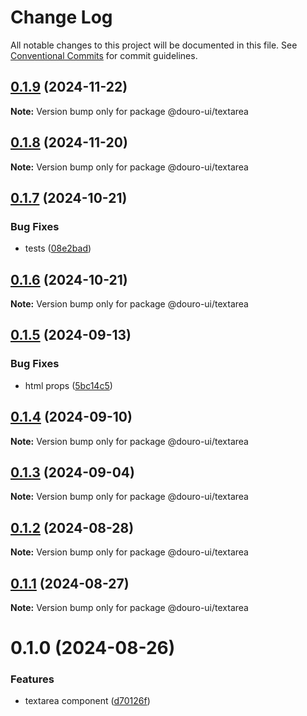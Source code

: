 # Change Log

All notable changes to this project will be documented in this file.
See [Conventional Commits](https://conventionalcommits.org) for commit guidelines.

## [0.1.9](https://github.com/Douro-ui/design-system/compare/@douro-ui/textarea@0.1.8...@douro-ui/textarea@0.1.9) (2024-11-22)

**Note:** Version bump only for package @douro-ui/textarea

## [0.1.8](https://github.com/Douro-ui/design-system/compare/@douro-ui/textarea@0.1.7...@douro-ui/textarea@0.1.8) (2024-11-20)

**Note:** Version bump only for package @douro-ui/textarea

## [0.1.7](https://github.com/Douro-ui/design-system/compare/@douro-ui/textarea@0.1.6...@douro-ui/textarea@0.1.7) (2024-10-21)

### Bug Fixes

- tests ([08e2bad](https://github.com/Douro-ui/design-system/commit/08e2bad07fcebdf8f765123b5d145ed8b3b44fc7))

## [0.1.6](https://github.com/Douro-ui/design-system/compare/@douro-ui/textarea@0.1.5...@douro-ui/textarea@0.1.6) (2024-10-21)

**Note:** Version bump only for package @douro-ui/textarea

## [0.1.5](https://github.com/Douro-ui/design-system/compare/@douro-ui/textarea@0.1.4...@douro-ui/textarea@0.1.5) (2024-09-13)

### Bug Fixes

- html props ([5bc14c5](https://github.com/Douro-ui/design-system/commit/5bc14c50d04f754b2922775cbcbdd2cc11d2feda))

## [0.1.4](https://github.com/Douro-ui/design-system/compare/@douro-ui/textarea@0.1.3...@douro-ui/textarea@0.1.4) (2024-09-10)

**Note:** Version bump only for package @douro-ui/textarea

## [0.1.3](https://github.com/Douro-ui/design-system/compare/@douro-ui/textarea@0.1.2...@douro-ui/textarea@0.1.3) (2024-09-04)

**Note:** Version bump only for package @douro-ui/textarea

## [0.1.2](https://github.com/Douro-ui/design-system/compare/@douro-ui/textarea@0.1.1...@douro-ui/textarea@0.1.2) (2024-08-28)

**Note:** Version bump only for package @douro-ui/textarea

## [0.1.1](https://github.com/Douro-ui/design-system/compare/@douro-ui/textarea@0.1.0...@douro-ui/textarea@0.1.1) (2024-08-27)

**Note:** Version bump only for package @douro-ui/textarea

# 0.1.0 (2024-08-26)

### Features

- textarea component ([d70126f](https://github.com/Douro-ui/design-system/commit/d70126fb9316a84f8784e1a43b096cdc130f82a1))
